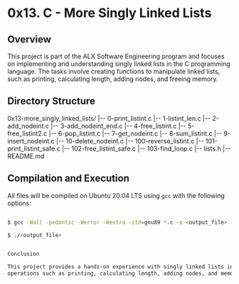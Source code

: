 # 0x13. C - More Singly Linked Lists

## Overview

This project is part of the ALX Software Engineering program and focuses on implementing and understanding singly linked lists in the C programming language.
The tasks involve creating functions to manipulate linked lists, such as printing, calculating length, adding nodes, and freeing memory.

## Directory Structure

0x13-more_singly_linked_lists/
|-- 0-print_listint.c
|-- 1-listint_len.c
|-- 2-add_nodeint.c
|-- 3-add_nodeint_end.c
|-- 4-free_listint.c
|-- 5-free_listint2.c
|-- 6-pop_listint.c
|-- 7-get_nodeint.c
|-- 8-sum_listint.c
|-- 9-insert_nodeint.c
|-- 10-delete_nodeint.c
|-- 100-reverse_listint.c
|-- 101-print_listint_safe.c
|-- 102-free_listint_safe.c
|-- 103-find_loop.c
|-- lists.h
|-- README.md

## Compilation and Execution

All files will be compiled on Ubuntu 20.04 LTS using `gcc` with the following options:
```bash

$ gcc -Wall -pedantic -Werror -Wextra -std=gnu89 *.c -o <output_file>

$ ./<output_file>


Conclusion

This project provides a hands-on experience with singly linked lists in C, covering fundamental
operations such as printing, calculating length, adding nodes, and memory management.
